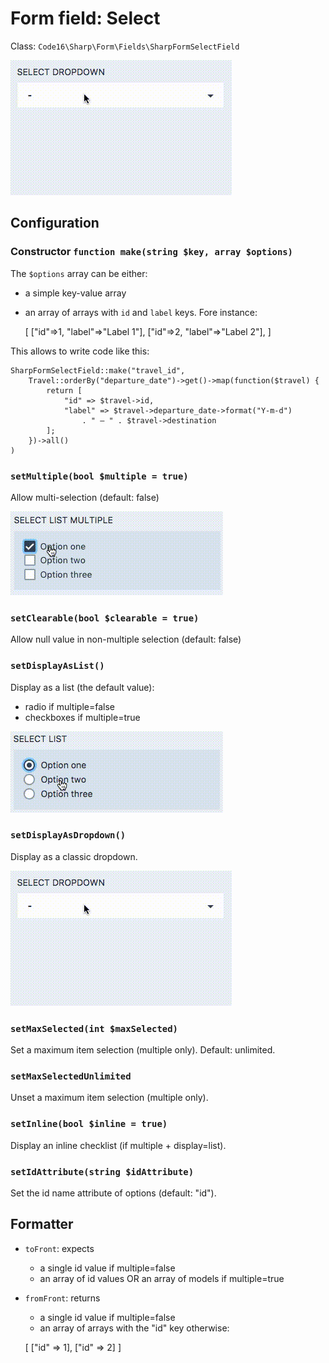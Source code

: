 # Form field: Select

Class: `Code16\Sharp\Form\Fields\SharpFormSelectField`

![Example](select1.gif)

## Configuration

### Constructor `function make(string $key, array $options)`

The `$options` array can be either:

- a simple key-value array
- an array of arrays with `id` and `label` keys. Fore instance:

    [
        ["id"=>1, "label"=>"Label 1"],
        ["id"=>2, "label"=>"Label 2"],
    ]

This allows to write code like this:

    SharpFormSelectField::make("travel_id",
        Travel::orderBy("departure_date")->get()->map(function($travel) {
            return [
                "id" => $travel->id,
                "label" => $travel->departure_date->format("Y-m-d")
                    . " — " . $travel->destination
            ];
        })->all()
    )


### `setMultiple(bool $multiple = true)`

Allow multi-selection (default: false)

![Example](select3.gif)


### `setClearable(bool $clearable = true)`

Allow null value in non-multiple selection (default: false)

### `setDisplayAsList()`

Display as a list (the default value):

- radio if multiple=false
- checkboxes if multiple=true

![Example](select2.gif)

### `setDisplayAsDropdown()`

Display as a classic dropdown.

![Example](select1.gif)

### `setMaxSelected(int $maxSelected)`

Set a maximum item selection (multiple only).
Default: unlimited.

### `setMaxSelectedUnlimited`

Unset a maximum item selection (multiple only).

### `setInline(bool $inline = true)`

Display an inline checklist (if multiple + display=list).

### `setIdAttribute(string $idAttribute)`

Set the id name attribute of options (default: "id").

## Formatter

- `toFront`: expects
	- a single id value if multiple=false
	- an array of id values OR an array of models if multiple=true
	
- `fromFront`: returns
	- a single id value if multiple=false
	- an array of arrays with the "id" key otherwise:

    [
        ["id" => 1],
        ["id" => 2]
    ]